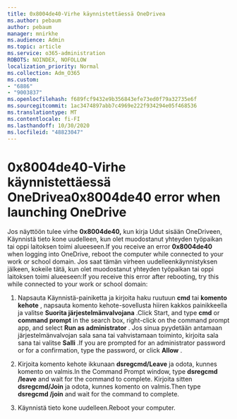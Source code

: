 ```yaml
---
title: 0x8004de40-Virhe käynnistettäessä OneDrivea
ms.author: pebaum
author: pebaum
manager: mnirkhe
ms.audience: Admin
ms.topic: article
ms.service: o365-administration
ROBOTS: NOINDEX, NOFOLLOW
localization_priority: Normal
ms.collection: Adm_O365
ms.custom:
- "6886"
- "9003837"
ms.openlocfilehash: f689fcf9432e9b356843efe73ed0f79a32735e6f
ms.sourcegitcommit: 1ac3474897abb7c4969e222f934294e05f468536
ms.translationtype: MT
ms.contentlocale: fi-FI
ms.lasthandoff: 10/30/2020
ms.locfileid: "48823047"
---
```

# <a name="0x8004de40-error-when-launching-onedrive"></a><span data-ttu-id="04604-102">0x8004de40-Virhe käynnistettäessä OneDrivea</span><span class="sxs-lookup"><span data-stu-id="04604-102">0x8004de40 error when launching OneDrive</span></span>

<span data-ttu-id="04604-103">Jos näyttöön tulee virhe **0x8004de40,** kun kirja Udut sisään OneDriveen, Käynnistä tieto kone uudelleen, kun olet muodostanut yhteyden työpaikan tai oppi laitoksen toimi alueeseen.</span><span class="sxs-lookup"><span data-stu-id="04604-103">If you receive an error **0x8004de40** when  logging into OneDrive, reboot the computer while connected to your work or school domain.</span></span> <span data-ttu-id="04604-104">Jos saat tämän virheen uudelleenkäynnistyksen jälkeen, kokeile tätä, kun olet muodostanut yhteyden työpaikan tai oppi laitoksen toimi alueeseen:</span><span class="sxs-lookup"><span data-stu-id="04604-104">If you receive this error after rebooting, try this while connected to your work or school domain:</span></span>

1. <span data-ttu-id="04604-105">Napsauta Käynnistä-painiketta ja kirjoita haku ruutuun **cmd** tai **komento kehote**  , napsauta komento kehote-sovellusta hiiren kakkos painikkeella ja valitse  **Suorita järjestelmänvalvojana** .</span><span class="sxs-lookup"><span data-stu-id="04604-105">Click Start, and type **cmd** or **command prompt**  in the search  box, right-click on the command prompt app, and select  **Run as administrator** .</span></span> <span data-ttu-id="04604-106">Jos sinua pyydetään antamaan järjestelmänvalvojan sala sana tai vahvistamaan toiminto, kirjoita sala sana tai valitse **Salli** .</span><span class="sxs-lookup"><span data-stu-id="04604-106">If you are prompted for an administrator password or for a confirmation, type the password, or click **Allow** .</span></span>  

2. <span data-ttu-id="04604-107">Kirjoita komento kehote ikkunaan **dsregcmd/Leave**  ja odota, kunnes komento on valmis.</span><span class="sxs-lookup"><span data-stu-id="04604-107">In the Command Prompt window, type **dsregcmd /leave**  and wait for the command to complete.</span></span> <span data-ttu-id="04604-108">Kirjoita sitten **dsregcmd/Join** ja odota, kunnes komento on valmis.</span><span class="sxs-lookup"><span data-stu-id="04604-108">Then type **dsregcmd /join** and wait for the command to complete.</span></span>
3. <span data-ttu-id="04604-109">Käynnistä tieto kone uudelleen.</span><span class="sxs-lookup"><span data-stu-id="04604-109">Reboot your computer.</span></span>
